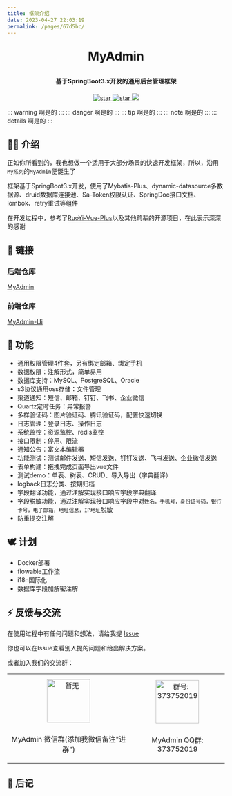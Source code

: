 ```yaml
---
title: 框架介绍
date: 2023-04-27 22:03:19
permalink: /pages/67d5bc/
---
```


<h1 align="center" style="margin: 30px 0 30px; font-weight: bold;">MyAdmin</h1>
<h4 align="center">基于SpringBoot3.x开发的通用后台管理框架</h4>
<p align="center">
<a href='https://gitee.com/daenmax/myadmin/stargazers'>
<img src='https://gitee.com/daenmax/myadmin/badge/star.svg?theme=dark' alt='star'>
</a>
<a href='https://github.com/daenmax/myadmin'>
<img src='https://img.shields.io/github/stars/daenmax/myadmin.svg?style=social&label=Stars' alt='star'>
</a>
<a href="https://gitee.com/classicChickenWings/ape-frame">
<img src="https://img.shields.io/badge/version-v1.1.0-brightgreen.svg">
</a>
</p>

::: warning
啊是的
:::
::: danger
啊是的
:::
::: tip
啊是的
:::
::: note
啊是的
:::
::: details
啊是的
:::

## 🐻‍❄️ 介绍

正如你所看到的，我也想做一个适用于大部分场景的快速开发框架，所以，沿用`My系列`的`MyAdmin`便诞生了

框架基于SpringBoot3.x开发，使用了Mybatis-Plus、dynamic-datasource多数据源、druid数据库连接池、Sa-Token权限认证、SpringDoc接口文档、lombok、retry重试等组件

在开发过程中，参考了[RuoYi-Vue-Plus](https://gitee.com/dromara/RuoYi-Vue-Plus/)以及其他前辈的开源项目，在此表示深深的感谢

## 🦊 链接


### 后端仓库

[MyAdmin](https://gitee.com/daenmax/myadmin)

### 前端仓库

[MyAdmin-Ui](https://gitee.com/daenmax/myadmin-ui)

## 🦄 功能

- 通用权限管理4件套，另有绑定邮箱、绑定手机
- 数据权限：注解形式，简单易用
- 数据库支持：MySQL、PostgreSQL、Oracle
- s3协议通用oss存储：文件管理
- 渠道通知：短信、邮箱、钉钉、飞书、企业微信
- Quartz定时任务：异常报警
- 多样验证码：图片验证码、腾讯验证码，配置快速切换
- 日志管理：登录日志、操作日志
- 系统监控：资源监控、redis监控
- 接口限制：停用、限流
- 通知公告：富文本编辑器
- 功能测试：测试邮件发送、短信发送、钉钉发送、飞书发送、企业微信发送
- 表单构建：拖拽完成页面导出vue文件
- 测试demo：单表、树表、CRUD、导入导出（字典翻译）
- logback日志分类、按期归档
- 字段翻译功能，通过注解实现接口响应字段字典翻译
- 字段脱敏功能，通过注解实现接口响应字段中对`姓名，手机号，身份证号码，银行卡号，电子邮箱，地址信息，IP地址`脱敏
- 防重提交注解

## 🕊️ 计划

- Docker部署
- flowable工作流
- i18n国际化
- 数据库字段加解密注解

## ⚡ 反馈与交流

在使用过程中有任何问题和想法，请给我提 [Issue](https://gitee.com/daenmax/myadmin/issues)

你也可以在Issue查看别人提的问题和给出解决方案。

或者加入我们的交流群：

<table>
  <tbody>
    <tr>
      <td align="center" valign="middle">
        <img src="#" alt="暂无" class="no-zoom" style="width:100px;margin: 10px;">
        <p>MyAdmin 微信群(添加我微信备注"进群")</p>
      </td>
      <td align="center" valign="middle">
        <img src="https://myadmin.daenx.cn/img/%E9%A6%96%E9%A1%B5%E5%9B%BE%E7%89%87/qqGroup.png" alt="群号: 373752019" style="width:100px;margin: 10px;">
        <p>MyAdmin QQ群: 373752019</p>
      </td>
    </tr>
  </tbody>
</table>

## 🐽 后记

